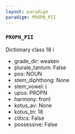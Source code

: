 ```yaml
---
layout: paradigm
paradigm: PROPN_PII
---
```

### ` PROPN_PII `

Dictionary class 18 i
* grade_dir: weaken
* plurale_tantum: False
* pos: NOUN
* stem_diphthong: None
* stem_vowel: i
* upos: PROPN
* harmony: front
* kotus_av: None
* kotus_tn: 18
* clitics: False
* possessive: False
